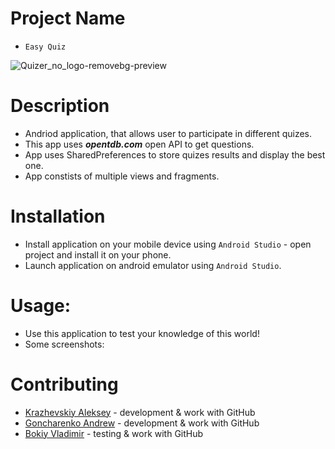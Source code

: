 # Project Name

  - `Easy Quiz`
  
  ![Quizer_no_logo-removebg-preview](https://user-images.githubusercontent.com/78850311/207855864-59f0fe92-6666-41bf-8d86-03da88a64bfb.png)
  
# Description

  - Andriod application, that allows user to participate in different quizes.
  - This app uses ***opentdb.com*** open API to get questions.
  - App uses SharedPreferences to store quizes results and display the best one.
  - App constists of multiple views and fragments.
  
# Installation

  - Install application on your mobile device using `Android Studio` - open project and install it on your phone.
  - Launch application on android emulator using `Android Studio`.
  
# Usage: 

  - Use this application to test your knowledge of this world!
  - Some screenshots:
  
# Contributing

  - [Krazhevskiy Aleksey](https://github.com/alekseykrazhev) - development & work with GitHub
  - [Goncharenko Andrew](https://github.com/andrey1pf) - development & work with GitHub
  - [Bokiy Vladimir](https://github.com/VladimirBokiy) - testing & work with GitHub
